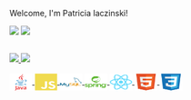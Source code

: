Welcome, I'm Patricia Iaczinski!


<div> 
    <a href="https://www.linkedin.com/in/patricia-iaczinski" target="_blank"><img src="https://img.shields.io/badge/-LinkedIn-%230077B5?style=for-the-badge&logo=linkedin&logoColor=white" target="_blank"></a> 
  <a href = "mailto:patricia.iaczinski@gmail.com"><img src="https://img.shields.io/badge/-Gmail-%23333?style=for-the-badge&logo=gmail&logoColor=white" target="_blank"></a>
   
  </div>
  
  ##

 
 
 <div>
  <a href="https://github.com/paatyiaczinski">
  <img height="180em" src="https://github-readme-stats.vercel.app/api?username=paatyiaczinski&show_icons=true&theme=dracula&include_all_commits=true&count_private=true"/>
  <img height="180em" src="https://github-readme-stats.vercel.app/api/top-langs/?username=paatyiaczinski&layout=compact&langs_count=7&theme=dracula"/>
</div>
  
  <div style="display: inline_block"><br>
    <img align="center" alt="Paaty-JAVA" height="30" width="40" src="https://github.com/devicons/devicon/blob/master/icons/java/java-original-wordmark.svg">
  <img align="center" alt="Paaty-Js" height="30" width="40" src="https://raw.githubusercontent.com/devicons/devicon/master/icons/javascript/javascript-plain.svg">
   <img align="center" alt="Paaty-mysql" height="30" width="40" src="https://github.com/devicons/devicon/blob/master/icons/mysql/mysql-original-wordmark.svg"> 
    <img align="center" alt="Paaty-Spring" height="30" width="40" src="https://github.com/devicons/devicon/blob/master/icons/spring/spring-original-wordmark.svg">
  <img align="center" alt="Paaty-React" height="30" width="40" src="https://raw.githubusercontent.com/devicons/devicon/master/icons/react/react-original.svg">
  <img align="center" alt="Paaty-HTML" height="30" width="40" src="https://raw.githubusercontent.com/devicons/devicon/master/icons/html5/html5-original.svg">
  <img align="center" alt="Paaty-CSS" height="30" width="40" src="https://raw.githubusercontent.com/devicons/devicon/master/icons/css3/css3-original.svg">
  
</div>

  
 

